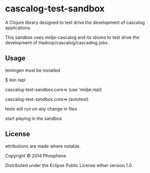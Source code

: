 # cascalog-test-sandbox

A Clojure library designed to test drive the development of cascalog applications.

This sandbox uses midje-cascalog and its idioms to test drive the development of Hadoop/cascalog/cascading jobs.


## Usage

leiningen must be installed

$ lein repl

cascalog-test-sandbox.core=> (use 'midje.repl)

cascalog-test-sandbox.core=> (autotest)

tests will run on any change in files

start playing in the sandbox

## License

attributions are made where notable.

Copyright © 2014 Phosphene

Distributed under the Eclipse Public License either version 1.0.
